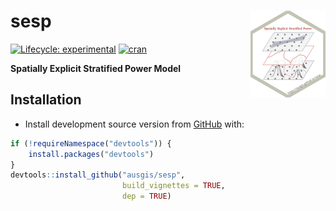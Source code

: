 
<!-- README.md is generated from README.Rmd. Please edit that file -->

# sesp <a href="https://ausgis.github.io/sesp/"><img src="man/figures/logo.png" align="right" height="139" alt="sesp website" /></a>

<!-- badges: start -->

[![Lifecycle:
experimental](https://img.shields.io/badge/lifecycle-experimental-cyan.svg)](https://lifecycle.r-lib.org/articles/stages.html#experimental)
[![cran](https://www.r-pkg.org/badges/version/sesp)](https://CRAN.R-project.org/package=sesp)
<!-- badges: end -->

**Spatially Explicit Stratified Power Model**

## Installation

<!-- - Install from [CRAN](https://CRAN.R-project.org/package=sesp) with: -->
<!-- ``` r -->
<!-- install.packages("sesp") -->
<!-- ``` -->
<!-- - Install development binary version from [R-universe](https://ausgis.r-universe.dev/sesp) with: -->
<!-- ``` r -->
<!-- install.packages('sesp', -->
<!--                  repos = c("https://ausgis.r-universe.dev", -->
<!--                            "https://cloud.r-project.org"), -->
<!--                  dep = TRUE) -->
<!-- ``` -->

- Install development source version from
  [GitHub](https://github.com/ausgis/sesp) with:

``` r
if (!requireNamespace("devtools")) {
    install.packages("devtools")
}
devtools::install_github("ausgis/sesp",
                         build_vignettes = TRUE,
                         dep = TRUE)
```
